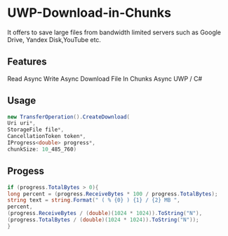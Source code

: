 # UWP-Download-in-Chunks

It offers to save large files from bandwidth limited servers such as Google Drive, Yandex Disk,YouTube etc.

## Features

Read Async
Write Async
Download File In Chunks Async
UWP / C#

## Usage

```c#
new TransferOperation().CreateDownload(
Uri uri*,
StorageFile file*,
CancellationToken token*, 
IProgress<double> progress*,
chunkSize: 10_485_760)
```

## Progess
```c#
if (progress.TotalBytes > 0){
long percent = (progress.ReceiveBytes * 100 / progress.TotalBytes);
string text = string.Format(" ( % {0} ) {1} / {2} MB ", 
percent, 
(progress.ReceiveBytes / (double)(1024 * 1024)).ToString("N"), 
(progress.TotalBytes / (double)(1024 * 1024)).ToString("N"));
}
```
